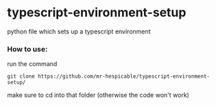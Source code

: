 # typescript-environment-setup
python file which sets up a typescript environment

### How to use:
run the command 
```
git clone https://github.com/mr-hespicable/typescript-environment-setup/
```
make sure to cd into that folder (otherwise the code won't work)
